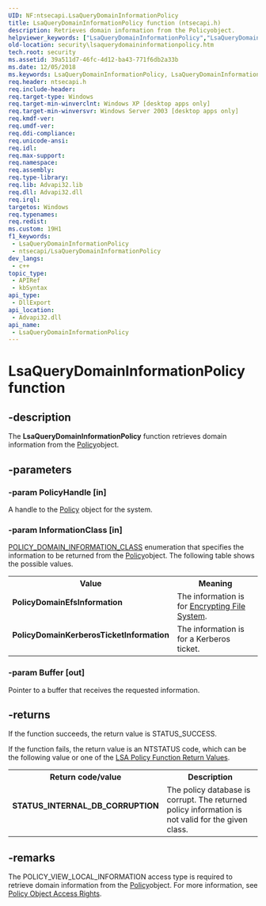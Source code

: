```yaml
---
UID: NF:ntsecapi.LsaQueryDomainInformationPolicy
title: LsaQueryDomainInformationPolicy function (ntsecapi.h)
description: Retrieves domain information from the Policyobject.
helpviewer_keywords: ["LsaQueryDomainInformationPolicy","LsaQueryDomainInformationPolicy function [Security]","PolicyDomainEfsInformation","PolicyDomainKerberosTicketInformation","ntsecapi/LsaQueryDomainInformationPolicy","security.lsaquerydomaininformationpolicy","security.lsaquerydomaininformationpolicy_"]
old-location: security\lsaquerydomaininformationpolicy.htm
tech.root: security
ms.assetid: 39a511d7-46fc-4d12-ba43-771f6db2a33b
ms.date: 12/05/2018
ms.keywords: LsaQueryDomainInformationPolicy, LsaQueryDomainInformationPolicy function [Security], PolicyDomainEfsInformation, PolicyDomainKerberosTicketInformation, ntsecapi/LsaQueryDomainInformationPolicy, security.lsaquerydomaininformationpolicy, security.lsaquerydomaininformationpolicy_
req.header: ntsecapi.h
req.include-header: 
req.target-type: Windows
req.target-min-winverclnt: Windows XP [desktop apps only]
req.target-min-winversvr: Windows Server 2003 [desktop apps only]
req.kmdf-ver: 
req.umdf-ver: 
req.ddi-compliance: 
req.unicode-ansi: 
req.idl: 
req.max-support: 
req.namespace: 
req.assembly: 
req.type-library: 
req.lib: Advapi32.lib
req.dll: Advapi32.dll
req.irql: 
targetos: Windows
req.typenames: 
req.redist: 
ms.custom: 19H1
f1_keywords:
 - LsaQueryDomainInformationPolicy
 - ntsecapi/LsaQueryDomainInformationPolicy
dev_langs:
 - c++
topic_type:
 - APIRef
 - kbSyntax
api_type:
 - DllExport
api_location:
 - Advapi32.dll
api_name:
 - LsaQueryDomainInformationPolicy
---
```


# LsaQueryDomainInformationPolicy function


## -description

The <b>LsaQueryDomainInformationPolicy</b> function retrieves domain information from the  <a href="/windows/desktop/SecMgmt/policy-object">Policy</a>object.

## -parameters

### -param PolicyHandle [in]

A handle to the <a href="/windows/desktop/SecMgmt/policy-object">Policy</a> object for the system.

### -param InformationClass [in]

<a href="/windows/desktop/api/ntsecapi/ne-ntsecapi-policy_domain_information_class">POLICY_DOMAIN_INFORMATION_CLASS</a> enumeration that specifies the information to be returned from the  <a href="/windows/desktop/SecMgmt/policy-object">Policy</a>object. The following table shows the possible values.

<table>
<tr>
<th>Value</th>
<th>Meaning</th>
</tr>
<tr>
<td width="40%"><a id="PolicyDomainEfsInformation"></a><a id="policydomainefsinformation"></a><a id="POLICYDOMAINEFSINFORMATION"></a><dl>
<dt><b>PolicyDomainEfsInformation</b></dt>
</dl>
</td>
<td width="60%">
The information is for <a href="/windows/desktop/SecGloss/e-gly">Encrypting File System</a>.

</td>
</tr>
<tr>
<td width="40%"><a id="PolicyDomainKerberosTicketInformation"></a><a id="policydomainkerberosticketinformation"></a><a id="POLICYDOMAINKERBEROSTICKETINFORMATION"></a><dl>
<dt><b>PolicyDomainKerberosTicketInformation</b></dt>
</dl>
</td>
<td width="60%">
The information is for a Kerberos ticket.

</td>
</tr>
</table>

### -param Buffer [out]

Pointer to a buffer that receives the requested information.

## -returns

If the function succeeds, the return value is STATUS_SUCCESS.

If the function fails, the return value is an NTSTATUS code, which can be the following value or one of the <a href="/windows/desktop/SecMgmt/management-return-values">LSA Policy Function Return Values</a>.

<table>
<tr>
<th>Return code/value</th>
<th>Description</th>
</tr>
<tr>
<td width="40%">
<dl>
<dt><b>STATUS_INTERNAL_DB_CORRUPTION</b></dt>
<dt></dt>
</dl>
</td>
<td width="60%">
The policy database is 
            corrupt.  The returned policy information is  not valid for
            the given class.

</td>
</tr>
</table>

## -remarks

The POLICY_VIEW_LOCAL_INFORMATION access type is required to retrieve domain information from the  <a href="/windows/desktop/SecMgmt/policy-object">Policy</a>object. For more information, see <a href="/windows/desktop/SecMgmt/policy-object-access-rights">Policy Object Access Rights</a>.